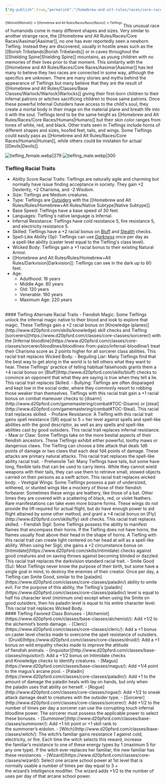 ```yaml
---
{"dg-publish":true,"permalink":"/homebrew-and-alt-rules/races/core-races/tieflings/"}
---
```


<sup><sup>[[Mistveil\|Mistveil]] → [[Homebrew and Alt Rules/Races/Races\|Races]] → Tieflings</sup></sup>
This unusual race of humanoids come in many different shapes and sizes. Very similar to another strange race, the [[Homebrew and Alt Rules/Races/Core Races/Aasimar\|Aasimar]], no one has ever reportedly seen a newborn Tiefling. Instead they are discovered, usually in hostile areas such as the [[Borish Tribelands\|Borish Tribelands]] or in caves throughout the [[Shielding Spine\|Shielding Spine]] mountains, as young children with no memories of their lives prior to that moment. This similarity with the [[Homebrew and Alt Rules/Races/Core Races/Aasimar\|Aasimar]] has led many to believe they two races are connected in some way, although the specifics are unknown. There are many stories and myths behind the appearance of Tieflings but many believe that they are the result of [[Homebrew and Alt Rules/Classes/Base Classes/Warlock/Warlock\|Warlocks]] giving their first-born children to their infernal patrons or witches sacrificing children to those same patrons. Once these powerful Infernal Outsiders have access to the child's soul, they create a mortal body in their image on the material plane and breath life into it with the soul. Tieflings tend to be the same height as [[Homebrew and Alt Rules/Races/Core Races/Humans\|Humans]] but their skin color ranges from tones of white, red, and black. Other traits seen in Tieflings include horns of different shapes and sizes, hoofed feet, tails, and wings. Some Tieflings could easily pass as [[Homebrew and Alt Rules/Races/Core Races/Humans\|Human]], while others could be mistaken for actual [[Devils\|Devils]]. 

![tiefling_female.webp|279](/img/user/Attachments/tiefling_female.webp) ![tiefling_male.webp|300](/img/user/Attachments/tiefling_male.webp)

### Tiefling Racial Traits
- Ability Score Racial Traits: Tieflings are naturally agile and charming but normally have issue finding acceptance in society. They gain +2 Dexterity, +2 Charisma, and -2 Wisdom.
- Size: Tieflings are Medium creatures.
- Type: Tieflings are [Outsiders](https://www.d20pfsrd.com/bestiary/rules-for-monsters/creature-types/#TOC-Outsider) with the [[Homebrew and Alt Rules/Rules/Homebrew+Alt Rules/Native Subtype\|Native Subtype]].
- Base Speed: Tieflings have a base speed of 30 feet.
- Languages: Tiefling's native language is Infernal.
- Infernal Resistance: Tieflings have cold resistance 5, fire resistance 5, and electricity resistance 5.
- Skilled: Tieflings have a +2 racial bonus on [Bluff](http://www.d20pfsrd.com/skills/bluff) and [Stealth](http://www.d20pfsrd.com/skills/stealth) checks.
- Spell-Like Ability (Sp): Tieflings can use [*Darkness*](http://www.d20pfsrd.com/magic/all-spells/d/darkness) once per day as a spell-like ability (caster level equal to the Tiefling's class level).
- Wicked Body: Tieflings gain a +1 racial bonus to their existing Natural Armor.
- [[Homebrew and Alt Rules/Rules/Homebrew+Alt Rules/Darkvision\|Darkvision]]: Tieflings can see in the dark up to 60 feet.
- Age:
    - Adulthood: 18 years
    - Middle Age: 80 years
    - Old: 120 years
    - Venerable: 160 years
    - Maximum Age: 220 years
<br>
#### Tiefling Alternate Racial Traits
- Fiendish Magic: Some Tieflings unlock the infernal magic native to their blood and look to explore that magic. These Tieflings gain a +2 racial bonus on [Knowledge (planes)](http://www.d20pfsrd.com/skills/knowledge) skill checks and Tiefling [sorcerers](https://www.d20pfsrd.com/classes/core-classes/sorcerer/) with the [Infernal bloodline](https://www.d20pfsrd.com/classes/core-classes/sorcerer/bloodlines/bloodlines-from-paizo/infernal-bloodline/) treat their Charisma score as 2 points higher for all sorcerer class abilities. This racial trait replaces Wicked Body.
- Beguiling Liar: Many Tieflings find that the best way to get along in the world is to tell others what they want to hear. These Tieflings' practice of telling habitual falsehoods grants them a +4 racial bonus on [Bluff](http://www.d20pfsrd.com/skills/bluff) checks to convince an opponent that what they are saying is true when they tell a lie. This racial trait replaces Skilled.
- Bullying: Tieflings are often disparaged and kept low in the social order, where they commonly resort to robbing those weaker than themselves. Tieflings with this racial trait gain a +1 racial bonus on combat maneuver checks to [disarm](http://www.d20pfsrd.com/gamemastering/combat#TOC-Disarm) or [steal](http://www.d20pfsrd.com/gamemastering/combat#TOC-Steal). This racial trait replaces skilled.
- Profane Resistance: A Tiefling with this racial trait gains spell resistance (SR) equal to 5 + her level against spells and spell-like abilities with the good descriptor, as well as any spells and spell-like abilities cast by good outsiders. This racial trait replaces infernal resistance.
- Maw or Claw: Some Tieflings take on the more bestial aspects of their fiendish ancestors. These Tieflings exhibit either powerful, toothy maws or dangerous claws. The Tiefling can choose a bite attack that deals 1d6 points of damage or two claws that each deal 1d4 points of damage. These attacks are primary natural attacks. This racial trait replaces the spell-like ability racial trait.
- Prehensile Tail: Many Tieflings have tails, but some have long, flexible tails that can be used to carry items. While they cannot wield weapons with their tails, they can use them to retrieve small, stowed objects carried on their persons as a swift action. This racial trait replaces wicked body.
- Vestigial Wings: Some Tieflings possess a pair of undersized, withered, or stunted wings like a mockery of those of their fiendish forbearer. Sometimes these wings are leathery, like those of a bat. Other times they are covered with a scattering of black, red, or violet feathers. Rare manifestations can take even more bizarre forms. These wings do not provide the lift required for actual flight, but do have enough power to aid flight attained by some other method, and grant a +4 racial bonus on [Fly](http://www.d20pfsrd.com/skills/fly) skill checks. This racial trait replaces skilled.
- Fiendish Sigil: Some Tieflings possess the ability to manifest flames that encompass their horns. If the Tiefling does not have horns, the flames usually float above their head in the shape of horns. A Tiefling with this racial trait can create light centered on her head at will as a spell-like ability. When using her Sigil, she gains a +2 circumstance bonus on [Intimidate](https://www.d20pfsrd.com/skills/intimidate) checks against good creatures and on saving throws against becoming blinded or dazzled. This racial trait replaces the darkvision standard racial trait.
- Smite Good (Su): Most Tieflings never know the purpose of their birth, but some have a single goal in mind, to destroy the enemies of their creator. Once per day, a Tiefling can Smite Good, similar to the [paladin](https://www.d20pfsrd.com/classes/core-classes/paladin/) ability to smite evil. For the purpose of this ability, the Tiefling's [paladin](https://www.d20pfsrd.com/classes/core-classes/paladin/) level is equal to half his character level (minimum one) except when using the Smite on good outsiders, then his paladin level is equal to his entire character level. This racial trait replaces Wicked Body.
<br>
#### Tiefling Favored Class Bonuses
- [Alchemist](https://www.d20pfsrd.com/classes/base-classes/alchemist/): Add +1/2 to the alchemist’s bomb damage.
- [Cleric](https://www.d20pfsrd.com/classes/core-classes/cleric/): Add a +1 bonus on caster level checks made to overcome the spell resistance of outsiders.
- [Druid](https://www.d20pfsrd.com/classes/core-classes/druid/): Add a +1 bonus on wild empathy checks made to improve the attitude of fiendish animals.
- [Inquisitor](http://www.d20pfsrd.com/classes/base-classes/inquisitor/): Add a +1/2 bonus on Intimidate checks and Knowledge checks to identify creatures.
- [Magus](https://www.d20pfsrd.com/classes/base-classes/magus/): Add +1/4 point to the magus’s arcane pool.
- [Paladin](https://www.d20pfsrd.com/classes/core-classes/paladin/): Add +1 to the amount of damage the paladin heals with lay on hands, but only when the paladin uses that ability on herself.
- [Rogue](http://www.d20pfsrd.com/classes/core-classes/rogue/): Add +1/2 to sneak attack damage dealt to creatures with the outsider type.
- [Sorcerer](http://www.d20pfsrd.com/classes/core-classes/sorcerer/): Add +1/2 to the number of times per day a sorcerer can use the corrupting touch infernal bloodline power. The sorcerer must possess the applicable power to select these bonuses.
- [Summoner](http://www.d20pfsrd.com/classes/base-classes/summoner/): Add +1 hit point or +1 skill rank to the summoner’s eidolon.
- [Witch](http://www.d20pfsrd.com/classes/base-classes/witch/): The witch’s familiar gains resistance 1 against cold, electricity, or fire. Each time the witch selects this reward, increase the familiar’s resistance to one of these energy types by 1 (maximum 5 for any one type). If the witch ever replaces her familiar, the new familiar has these resistances.
- [Wizard](https://www.d20pfsrd.com/classes/core-classes/wizard/): Select one arcane school power at 1st level that is normally usable a number of times per day equal to 3 + the wizard’s Intelligence modifier. The wizard adds +1/2 to the number of uses per day of that arcane school power.
